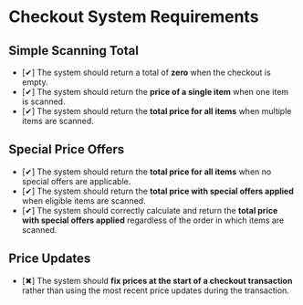 # Checkout System Requirements

## Simple Scanning Total
- [✔] The system should return a total of **zero** when the checkout is empty. 
- [✔] The system should return the **price of a single item** when one item is scanned.
- [✔] The system should return the **total price for all items** when multiple items are scanned.

## Special Price Offers
- [✔] The system should return the **total price for all items** when no special offers are applicable.
- [✔] The system should return the **total price with special offers applied** when eligible items are scanned.
- [✔] The system should correctly calculate and return the **total price with special offers applied** regardless of the order in which items are scanned.

## Price Updates
- [✖] The system should **fix prices at the start of a checkout transaction** rather than using the most recent price updates during the transaction.